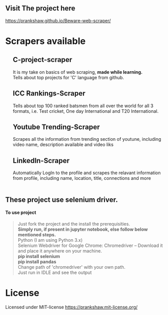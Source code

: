 ## Visit The project here
https://prankshaw.github.io/Beware-web-scraper/
# Scrapers available
<ol>
  
## C-project-scraper
It is my take on basics of web scraping, <strong>made while learning.</strong> <br>
Tells about top projects for 'C' language from github.<br>
## ICC Rankings-Scraper
Tells about top 100 ranked batsmen from all over the world for all 3 formats, i.e. Test cricket, One day International and T20 International.<br>
## Youtube Trending-Scraper
Scrapes all the information from trending section of youtune, including video name, description available and video liks<br>
## LinkedIn-Scraper
Automatically LogIn to the profile and scrapes the relavant information from profile, including name, location, title, connections and more<br>
<br>

</ol>  

## <strong>These project use selenium driver.</strong>
#### To use project
> Just fork the project and the install the prerequisities. <br>
> <strong>Simply run, if present in jupyter notebook, else follow below mentioned steps.</strong> <br>
> Python (I am using Python 3.x) <br>
> Selenium Webdriver for Google Chrome: Chromedriver – Download it and place it anywhere on your machine.<br>
> <strong>pip install selenium <br>
> pip install pandas</strong> <br>
> Change path of 'chromedriver' with your own path.<br>
> Just run in IDLE and see the output <br>
# License
Licensed under MIT-license
https://prankshaw.mit-license.org/
